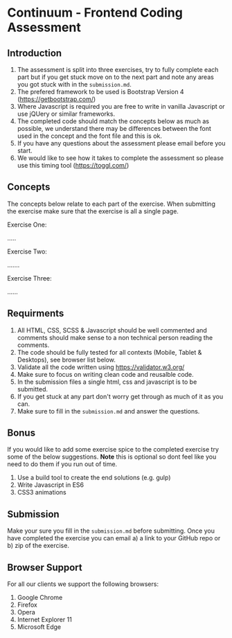 # Continuum - Frontend Coding Assessment

## Introduction

1. The assessment is split into three exercises, try to fully complete each part but if you get stuck move on to the next part and note any areas you got stuck with in the `submission.md`.
2. The prefered framework to be used is Bootstrap Version 4 (https://getbootstrap.com/)
3. Where Javascript is required you are free to write in vanilla Javascript or use jQUery or similar frameworks.
4. The completed code should match the concepts below as much as possible, we understand there may be differences between the font used in the concept and the font file and this is ok.
5. If you have any questions about the assessment please email before you start.
6. We would like to see how it takes to complete the assessment so please use this timing tool (https://toggl.com/)


## Concepts

The concepts below relate to each part of the exercise. When submitting the exercise make sure that the exercise is all a single page.

Exercise One:

.....

Exercise Two:

.......

Exercise Three:

......



## Requirments

1. All HTML, CSS, SCSS & Javascript should be well commented and comments should make sense to a non technical person reading the comments.
2. The code should be fully tested for all contexts (Mobile, Tablet & Desktops), see browser list below.
3. Validate all the code written using https://validator.w3.org/
4. Make sure to focus on writing clean code and reusalble code.
5. In the submission files a single html, css and javascript is to be submitted.
6. If you get stuck at any part don't worry get through as much of it as you can.
6. Make sure to fill in the `submission.md` and answer the questions.


## Bonus

If you would like to add some exercise spice to the completed exercise try some of the below suggestions.
**Note** this is optional so dont feel like you need to do them if you run out of time.

1. Use a build tool to create the end solutions (e.g. gulp)
2. Write Javascript in ES6
3. CSS3 animations


## Submission

Make your sure you fill in the `submission.md` before submitting. Once you have completed the exercise you can email a) a link to your GitHub repo or b) zip of the exercise.



## Browser Support

For all our clients we support the following browsers:

1. Google Chrome
2. Firefox
3. Opera
4. Internet Explorer 11
4. Microsoft Edge

